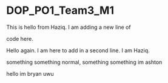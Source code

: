 # DOP\_PO1\_Team3\_M1



This is hello from Haziq. I am adding a new line of

code here.



Hello again. I am here to add in a second line. I am Haziq.





something something normal, something something im ashton



hello im bryan uwu

